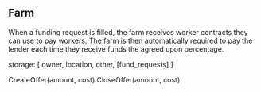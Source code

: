 Farm
----

When a funding request is filled, the farm receives worker contracts they can use to pay workers.  The farm is then automatically required to pay the lender each time they receive funds the agreed upon percentage.

storage: [
  owner,
  location,
  other,
  [fund_requests]
]

CreateOffer(amount, cost)
CloseOffer(amount, cost)
